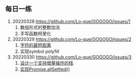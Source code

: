 ## 每日一练



1. 20220328 https://github.com/Lo-que/GOGOGO/issues/1
   1. 数组形式的整数加法
   2. 手写函数柯里化
2. 20220329 https://github.com/Lo-que/GOGOGO/issues/2
   1. [字符的最短距离](https://leetcode-cn.com/problems/shortest-distance-to-a-character/)
   2. 实现symbol polyfill
3. 20220330 https://github.com/Lo-que/GOGOGO/issues/3
   1. [设计一个支持增量操作的栈](https://leetcode-cn.com/problems/design-a-stack-with-increment-operation/)
   2. [实现Promise.allSettled()](https://bigfrontend.dev/zh/problem/implement-Promise-allSettled)

